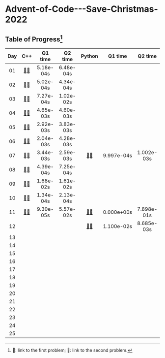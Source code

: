 # Advent-of-Code---Save-Christmas-2022

## Table of Progress[^1]
|Day|C++|Q1 time|Q2 time|Python|Q1 time|Q2 time|
|:---:|:---:|:---:|:---:|:---:|:---:|:---:|
|01|[:rabbit:](https://github.com/Mushi0/Advent-of-Code---Save-Christmas-2022/tree/main/Cpp/Q_1_1)[:bear:](https://github.com/Mushi0/Advent-of-Code---Save-Christmas-2022/tree/main/Cpp/Q_1_2)|5.18e-04s|6.48e-04s||||
|02|[:rabbit:](https://github.com/Mushi0/Advent-of-Code---Save-Christmas-2022/tree/main/Cpp/Q_2_1)[:bear:](https://github.com/Mushi0/Advent-of-Code---Save-Christmas-2022/tree/main/Cpp/Q_2_2)|5.02e-04s|4.34e-04s||||
|03|[:rabbit:](https://github.com/Mushi0/Advent-of-Code---Save-Christmas-2022/tree/main/Cpp/Q_3_1)[:bear:](https://github.com/Mushi0/Advent-of-Code---Save-Christmas-2022/tree/main/Cpp/Q_3_2)|7.27e-04s|1.02e-02s||||
|04|[:rabbit:](https://github.com/Mushi0/Advent-of-Code---Save-Christmas-2022/tree/main/Cpp/Q_4_1)[:bear:](https://github.com/Mushi0/Advent-of-Code---Save-Christmas-2022/tree/main/Cpp/Q_4_2)|4.65e-03s|4.60e-03s||||
|05|[:rabbit:](https://github.com/Mushi0/Advent-of-Code---Save-Christmas-2022/tree/main/Cpp/Q_5_1)[:bear:](https://github.com/Mushi0/Advent-of-Code---Save-Christmas-2022/tree/main/Cpp/Q_5_2)|2.92e-03s|3.83e-03s||||
|06|[:rabbit:](https://github.com/Mushi0/Advent-of-Code---Save-Christmas-2022/tree/main/Cpp/Q_6_1)[:bear:](https://github.com/Mushi0/Advent-of-Code---Save-Christmas-2022/tree/main/Cpp/Q_6_2)|2.04e-03s|4.28e-03s||||
|07|[:rabbit:](https://github.com/Mushi0/Advent-of-Code---Save-Christmas-2022/tree/main/Cpp/Q_7_1)[:bear:](https://github.com/Mushi0/Advent-of-Code---Save-Christmas-2022/tree/main/Cpp/Q_7_2)|3.44e-03s|2.59e-03s|[:rabbit:](https://github.com/Mushi0/Advent-of-Code---Save-Christmas-2022/blob/main/Python/Q_7_1.py)[:bear:](https://github.com/Mushi0/Advent-of-Code---Save-Christmas-2022/blob/main/Python/Q_7_2.py)|9.997e-04s|1.002e-03s|
|08|[:rabbit:](https://github.com/Mushi0/Advent-of-Code---Save-Christmas-2022/tree/main/Cpp/Q_8_1)[:bear:](https://github.com/Mushi0/Advent-of-Code---Save-Christmas-2022/tree/main/Cpp/Q_8_2)|4.39e-04s|7.25e-04s||||
|09|[:rabbit:](https://github.com/Mushi0/Advent-of-Code---Save-Christmas-2022/tree/main/Cpp/Q_9_1)[:bear:](https://github.com/Mushi0/Advent-of-Code---Save-Christmas-2022/tree/main/Cpp/Q_9_2)|1.68e-02s|1.61e-02s||||
|10|[:rabbit:](https://github.com/Mushi0/Advent-of-Code---Save-Christmas-2022/tree/main/Cpp/Q_10_1)[:bear:](https://github.com/Mushi0/Advent-of-Code---Save-Christmas-2022/tree/main/Cpp/Q_10_2)|1.34e-04s|2.13e-04s||||
|11|[:rabbit:](https://github.com/Mushi0/Advent-of-Code---Save-Christmas-2022/tree/main/Cpp/Q_11_1)[:bear:](https://github.com/Mushi0/Advent-of-Code---Save-Christmas-2022/tree/main/Cpp/Q_11_2)|9.30e-05s|5.57e-02s|[:rabbit:](https://github.com/Mushi0/Advent-of-Code---Save-Christmas-2022/blob/main/Python/Q_11_1.py)[:bear:](https://github.com/Mushi0/Advent-of-Code---Save-Christmas-2022/blob/main/Python/Q_11_2.py)|0.000e+00s|7.898e-01s|
|12||||[:rabbit:](https://github.com/Mushi0/Advent-of-Code---Save-Christmas-2022/blob/main/Python/Q_12_1.py)[:bear:](https://github.com/Mushi0/Advent-of-Code---Save-Christmas-2022/blob/main/Python/Q_12_2.py)|1.100e-02s|8.685e-03s|
|13|||||||
|14|||||||
|15|||||||
|16|||||||
|17|||||||
|18|||||||
|19|||||||
|20|||||||
|21|||||||
|22|||||||
|23|||||||
|24|||||||
|25|||||||

[^1]: :rabbit:: link to the first problem; :bear:: link to the second problem. 
